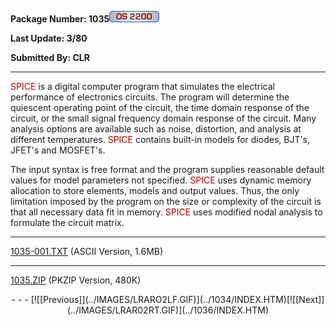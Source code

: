 <x-sas-window top="114" bottom="768" left="16" right="546">



<b>Package Number: 1035</b>![](../IMAGES/OS2200.JPG)


<b>Last Update: 3/80</b>


<b>Submitted By: CLR</b>


&#10;
- - -
<font color="#AF0000">SPICE</font> is a digital computer program that
simulates the electrical performance of electronics circuits. The
program will determine the quiescent operating point of the circuit,
the time domain response of the circuit, or the small signal
frequency domain response of the circuit. Many analysis options are
available such as noise, distortion, and analysis at different
temperatures. <font color="#AF0000">SPICE</font> contains built-in
models for diodes, BJT's, JFET's and MOSFET's.


The input syntax is free format and the program supplies
reasonable default values for model parameters not specified. <font color="#AF0000">SPICE</font> uses dynamic memory allocation to store
elements, models and output values. Thus, the only limitation imposed
by the program on the size or complexity of the circuit is that all
necessary data fit in memory. <font color="#AF0000">SPICE</font> uses
modified nodal analysis to formulate the circuit matrix.


&#10;
- - -
[1035-001.TXT](1035-001.TXT)
(ASCII Version, 1.6MB)


&#10;
- - -
[1035.ZIP](1035.ZIP)
(PKZIP Version, 480K)

<center>
- - -
[![[Previous]](../IMAGES/LRARO2LF.GIF)](../1034/INDEX.HTM)[![[Next]](../IMAGES/LRAR02RT.GIF)](../1036/INDEX.HTM)
</center>


</x-sas-window>